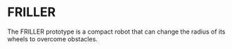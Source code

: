 # FRILLER
The FRILLER prototype is a compact robot that can change the radius of its wheels to overcome obstacles.
